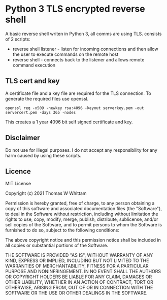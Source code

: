 # Python 3 TLS encrypted reverse shell

A basic reverse shell writen in Python 3, all comms are using TLS.
consists of 2 scripts:

* reverse shell listener - listen for incoming connections and then allow the user to execute commands on the remote host
* reverse shell - connects back to the listener and allows remote command execution

## TLS cert and key
A certificate file and a key file are required for the TLS connection.
To generate the required files use openssl.
```
openssl req -x509 -newkey rsa:4096 -keyout serverkey.pem -out servercert.pem -days 365 -nodes
```
This creates a 1 year 4096 bit self signed certificate and key.

## Disclaimer
Do not use for illegal purposes. I do not accept any responsibility for any harm caused by using these scripts.

## Licence

MIT License

Copyright (c) 2021 Thomas W Whittam

Permission is hereby granted, free of charge, to any person obtaining a copy
of this software and associated documentation files (the "Software"), to deal
in the Software without restriction, including without limitation the rights
to use, copy, modify, merge, publish, distribute, sublicense, and/or sell
copies of the Software, and to permit persons to whom the Software is
furnished to do so, subject to the following conditions:

The above copyright notice and this permission notice shall be included in all
copies or substantial portions of the Software.

THE SOFTWARE IS PROVIDED "AS IS", WITHOUT WARRANTY OF ANY KIND, EXPRESS OR
IMPLIED, INCLUDING BUT NOT LIMITED TO THE WARRANTIES OF MERCHANTABILITY,
FITNESS FOR A PARTICULAR PURPOSE AND NONINFRINGEMENT. IN NO EVENT SHALL THE
AUTHORS OR COPYRIGHT HOLDERS BE LIABLE FOR ANY CLAIM, DAMAGES OR OTHER
LIABILITY, WHETHER IN AN ACTION OF CONTRACT, TORT OR OTHERWISE, ARISING FROM,
OUT OF OR IN CONNECTION WITH THE SOFTWARE OR THE USE OR OTHER DEALINGS IN THE
SOFTWARE.
